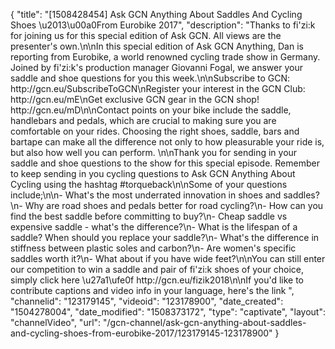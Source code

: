 {
    "title": "[1508428454] Ask GCN Anything About Saddles And Cycling Shoes \u2013\u00a0From Eurobike 2017",
    "description": "Thanks to fi'zi:k for joining us for this special edition of Ask GCN. All views are the presenter's own.\n\nIn this special edition of Ask GCN Anything, Dan is reporting from Eurobike, a world renowned cycling trade show in Germany. Joined by fi'zi:k's production manager  Giovanni Fogal, we answer your saddle and shoe questions for you this week.\n\nSubscribe to GCN: http:\/\/gcn.eu\/SubscribeToGCN\nRegister your interest in the GCN Club: http:\/\/gcn.eu\/mE\nGet exclusive GCN gear in the GCN shop! http:\/\/gcn.eu\/mD\n\nContact points on your bike include the saddle, handlebars and pedals, which are crucial to making sure you are comfortable on your rides. Choosing the right shoes, saddle, bars and bartape can make all the difference not only to how pleasurable your ride is, but also how well you can perform. \n\nThank you for sending in your saddle and shoe questions to the show for this special episode. Remember to keep sending in you cycling questions to Ask GCN Anything About Cycling using the hashtag #torqueback\n\nSome of your questions include;\n\n- What's the most underrated innovation in shoes and saddles?\n- Why are road shoes and pedals better for road cycling?\n- How can you find the best saddle before committing to buy?\n- Cheap saddle vs expensive saddle - what's the difference?\n- What is the lifespan of a saddle? When should you replace your saddle?\n- What's the difference in stiffness between plastic soles and carbon?\n- Are women's specific saddles worth it?\n- What about if you have wide feet?\n\nYou can still enter our competition to win a saddle and pair of fi'zi:k shoes of your choice, simply click here \u27a1\ufe0f  http:\/\/gcn.eu\/fizik2018\n\nIf you'd like to contribute captions and video info in your language, here's the link ",
    "channelid": "123179145",
    "videoid": "123178900",
    "date_created": "1504278004",
    "date_modified": "1508373172",
    "type": "captivate",
    "layout": "channelVideo",
    "url": "\/gcn-channel\/ask-gcn-anything-about-saddles-and-cycling-shoes-from-eurobike-2017\/123179145-123178900"
}